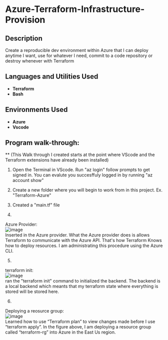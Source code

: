 <h1>Azure-Terraform-Infrastructure-Provision</h1>

 

<h2>Description</h2>
Create a reproducible dev environment within Azure that I can deploy anytime I want, use for whatever I need, commit to a code repository or destroy whenever with Terraform
<br />


<h2>Languages and Utilities Used</h2>
 
- <b>Terraform</b>
- <b>Bash</b>

<h2>Environments Used </h2>

- <b>Azure</b> 
- <b>Vscode</b>

<h2>Program walk-through:</h2>

** (This Walk through I created starts at the point where VScode and the Terraform extensions have already been installed)
 
 1. Open the Terminal in VScode. Run "az login" follow prompts to get signed in. You can evalute you succesffuly logged in by running "az account show"
 2. Create a new folder where you will begin to work from in this project. Ex. "Terraform-Azure"

 3. Created a "main.tf" file
 
 
 4. 
Azure Provider: <br/>
 ![image](https://github.com/Corey-Solomon/Azure-Terraform-Infrastructure-Provision/assets/117605112/33846668-fd59-4b73-95fa-870117ddb3ed) <br/>
Inserted in the Azure provider. What the Azure provider does is allows Terraform to communicate with the Azure API. That's how Terraform Knows how to deploy resources. I am administrating this procedure using the Azure CLI.


5.
terraform init: <br/>
![image](https://github.com/Corey-Solomon/Azure-Terraform-Infrastructure-Provision/assets/117605112/c22bf242-b71b-49f2-8855-56ba0a3489b7) <br/>
ran the "terraform init" command to initialized the backend. The backend is a local backend which meants that my terraform state where everything is stored will be stored here.



6.
Deploying a reosurce group: <br/>
![image](https://github.com/Corey-Solomon/Azure-Terraform-Infrastructure-Provision/assets/117605112/cbed0c57-1a9c-4317-9e4c-1f9dffd2476e) <br/>
Learned how to use “Terraform plan” to view changes made before I use “terraform apply”. In the figure above, I am deploying a resource group called “terraform-rg” into Azure in the East Us region. 
















<!--
 ```diff
- text in red
+ text in green
! text in orange
# text in gray
@@ text in purple (and bold)@@
```
--!>
